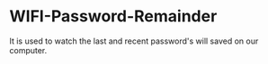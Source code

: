 # WIFI-Password-Remainder

  It is used to watch the last and recent password's  will saved on our computer.
